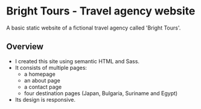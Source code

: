 # Bright Tours - Travel agency website
A basic static website of a fictional travel agency called 'Bright Tours'.

## Overview
- I created this site using semantic HTML and Sass.
- It consists of multiple pages:
    - a homepage 
    - an about page 
    - a contact page
    - four destination pages (Japan, Bulgaria, Suriname and Egypt)
- Its design is responsive.